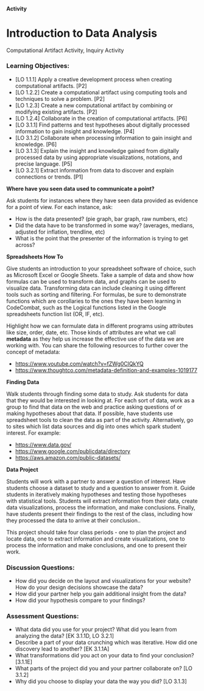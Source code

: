 #### Activity
# Introduction to Data Analysis
Computational Artifact Activity, Inquiry Activity
 
### Learning Objectives:

- [LO 1.1.1] Apply a creative development process when creating computational artifacts. [P2]
- [LO 1.2.2] Create a computational artifact using computing tools and techniques to solve a problem. [P2]
- [LO 1.2.3] Create a new computational artifact by combining or modifying existing artifacts. [P2]
- [LO 1.2.4] Collaborate in the creation of computational artifacts. [P6]
- [LO 3.1.1] Find patterns and test hypotheses about digitally processed information to gain insight and knowledge. [P4]
- [LO 3.1.2] Collaborate when processing information to gain insight and knowledge. [P6]
- [LO 3.1.3] Explain the insight and knowledge gained from digitally processed data by using appropriate visualizations, notations, and precise language. [P5]
- [LO 3.2.1] Extract information from data to discover and explain connections or trends. [P1]

**Where have you seen data used to communicate a point?**

Ask students for instances where they have seen data provided as evidence for a point of view. For each instance, ask:

* How is the data presented? (pie graph, bar graph, raw numbers, etc)
* Did the data have to be transformed in some way? (averages, medians, adjusted for inflation, trendline, etc)
* What is the point that the presenter of the information is trying to get across?

**Spreadsheets How To**

Give students an introduction to your spreadsheet software of choice, such as Microsoft Excel or Google Sheets. Take a sample of data and show how formulas can be used to transform data, and graphs can be used to visualize data. Transforming data can include cleaning it using different tools such as sorting and filtering. For formulas, be sure to demonstrate functions which are corollaries to the ones they have been learning in CodeCombat, such as the Logical functions listed in the Google spreadsheets function list (OR, IF, etc).

Highlight how we can formulate data in different programs using attributes like size, order, date, etc. Those kinds of attributes are what we call **metadata** as they help us increase the effective use of the data we are working with. You can share the following resources to further cover the concept of metadata:
- https://www.youtube.com/watch?v=fZWg0ClQkYQ
- https://www.thoughtco.com/metadata-definition-and-examples-1019177 

**Finding Data**

Walk students through finding some data to study. Ask students for data that they would be interested in looking at. For each sort of data, work as a group to find that data on the web and practice asking questions of or making hypotheses about that data. If possible, have students use spreadsheet tools to clean the data as part of the activity. Alternatively, go to sites which list data sources and dig into ones which spark student interest. For example:

* https://www.data.gov/
* https://www.google.com/publicdata/directory
* https://aws.amazon.com/public-datasets/

**Data Project**

Students will work with a partner to answer a question of interest. Have students choose a dataset to study and a question to answer from it. Guide students in iteratively making hypotheses and testing those hypotheses with statistical tools. Students will extract information from their data, create data visualizations, process the information, and make conclusions. Finally, have students present their findings to the rest of the class, including how they processed the data to arrive at their conclusion..

This project should take four class periods - one to plan the project and locate data, one to extract information and create visualizations, one to process the information and make conclusions, and one to present their work.
 
### Discussion Questions:
- How did you decide on the layout and visualizations for your website? How do your design decisions showcase the data?
- How did your partner help you gain additional insight from the data?
- How did your hypothesis compare to your findings?

### Assessment Questions:
- What data did you use for your project? What did you learn from analyzing the data? [EK 3.1.1D, LO 3.2.1]
- Describe a part of your data crunching which was iterative. How did one discovery lead to another? [EK 3.1.1A]
- What transformations did you act on your data to find your conclusion? [3.1.1E]
- What parts of the project did you and your partner collaborate on? [LO 3.1.2]
- Why did you choose to display your data the way you did? [LO 3.1.3]
